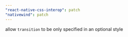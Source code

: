 ```yaml
---
"react-native-css-interop": patch
"nativewind": patch
---
```


allow `transition` to be only specified in an optional style
